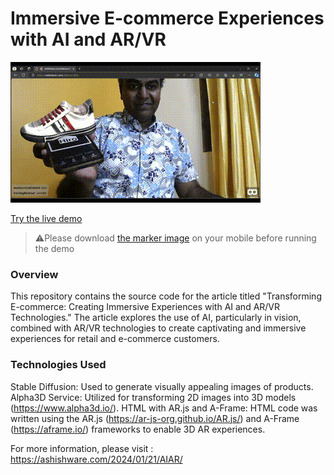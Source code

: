 # Immersive E-commerce Experiences with AI and AR/VR
![Video showing the demo in action](AI_VR.gif)

[Try the live demo]()
> ⚠️Please download [the marker image](https://raw.githubusercontent.com/AR-js-org/AR.js/master/data/images/hiro.png) on your mobile before running the demo

### Overview
This repository contains the source code for the article titled "Transforming E-commerce: Creating Immersive Experiences with AI and AR/VR Technologies." The article explores the use of AI, particularly in vision, combined with AR/VR technologies to create captivating and immersive experiences for retail and e-commerce customers.

### Technologies Used
Stable Diffusion: Used to generate visually appealing images of products.
Alpha3D Service: Utilized for transforming 2D images into 3D models (https://www.alpha3d.io/).
HTML with AR.js and A-Frame: HTML code was written using the AR.js (https://ar-js-org.github.io/AR.js/) and A-Frame (https://aframe.io/) frameworks to enable 3D AR experiences.

For more information, please visit : https://ashishware.com/2024/01/21/AIAR/

